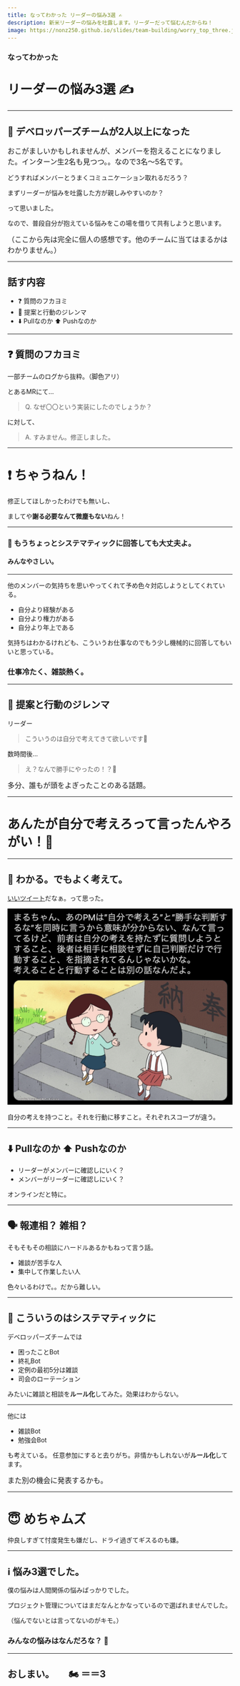 ```yaml
---
title: なってわかった リーダーの悩み3選 ✍️
description: 新米リーダーの悩みを吐露します。リーダーだって悩むんだからね！
image: https://nonz250.github.io/slides/team-building/worry_top_three.jpg
---
```

### なってわかった

# リーダーの悩み3選 ✍️

---

## 👥 デベロッパーズチームが2人以上になった

<small style="font-size: 1rem">おこがましいかもしれませんが、メンバーを抱えることになりました。インターン生2名も見つつ。。なので3名〜5名です。</small>

どうすればメンバーとうまくコミュニケーション取れるだろう？

まずリーダーが悩みを吐露した方が親しみやすいのか？

って思いました。

<p></p>
<p></p>
<p></p>

なので、普段自分が抱えている悩みをこの場を借りて共有しようと思います。

<small style="font-size: 1rem">（ここから先は完全に個人の感想です。他のチームに当てはまるかはわかりません。）</small>

---

## 話す内容

- ❓ 質問のフカヨミ
- 🔀 提案と行動のジレンマ
- ⬇️ Pullなのか ⬆️ Pushなのか

---

## ❓ 質問のフカヨミ

一部チームのログから抜粋。（脚色アリ）

とあるMRにて...

> Q. なぜ〇〇という実装にしたのでしょうか？

に対して、

> A. すみません。修正しました。

---

# ❗️ ちゃうねん！

修正してほしかったわけでも無いし、

ましてや**謝る必要なんて微塵もない**ねん！

---

### 🤖 もうちょっとシステマティックに回答しても大丈夫よ。

#### みんなやさしい。

---

他のメンバーの気持ちを思いやってくれて予め色々対応しようとしてくれている。

- 自分より経験がある
- 自分より権力がある
- 自分より年上である

気持ちはわかるけれども、こういうお仕事なのでもう少し機械的に回答してもいいと思っている。

<p></p>
<p></p>
<p></p>

### 仕事冷たく、雑談熱く。

---

## 🔀 提案と行動のジレンマ

リーダー

> こういうのは自分で考えてきて欲しいです💢

数時間後...

> え？なんで勝手にやったの！？💢

<small style="font-size: 1rem">多分、誰もが頭をよぎったことのある話題。</small>

---

# あんたが自分で考えろって言ったんやろがい！🥺

---

## 🤔 わかる。でもよく考えて。

[いいツイート](https://twitter.com/ChoConejito/status/1495765992240205830?s=20&t=u9MiS5dZAR8QhVRNjqgiHQ)だなぁ。って思った。

![w:400](/slides/images/team-building-maruchan.png)

自分の考えを持つこと。それを行動に移すこと。それぞれスコープが違う。

---

## ⬇️ Pullなのか ⬆️ Pushなのか

- リーダーがメンバーに確認しにいく？
- メンバーがリーダーに確認しにいく？

オンラインだと特に。

---

## 🗣 報連相？ 雑相？

そもそもその相談にハードルあるかもねって言う話。

- 雑談が苦手な人
- 集中して作業したい人

色々いるわけで。。だから難しい。

---

## 🦿 こういうのはシステマティックに

デベロッパーズチームでは

- 困ったことBot
- 終礼Bot
- 定例の最初5分は雑談
- 司会のローテーション

みたいに雑談と相談を**ルール化**してみた。効果はわからない。

---

他には
- 雑談Bot
- 勉強会Bot

も考えている。
任意参加にすると去りがち。非情かもしれないが**ルール化**してます。

<small style="font-size: 1rem">また別の機会に発表するかも。</small>

---

# 😇 めちゃムズ

仲良しすぎて忖度発生も嫌だし、ドライ過ぎてギスるのも嫌。

---

## ℹ 悩み3選でした。

僕の悩みは人間関係の悩みばっかりでした。

プロジェクト管理についてはまだなんとかなっているので選ばれませんでした。

（悩んでないとは言ってないのがキモ。）

### みんなの悩みはなんだろな？ 🤔

---

## おしまい。　　🏍 ＝＝3
